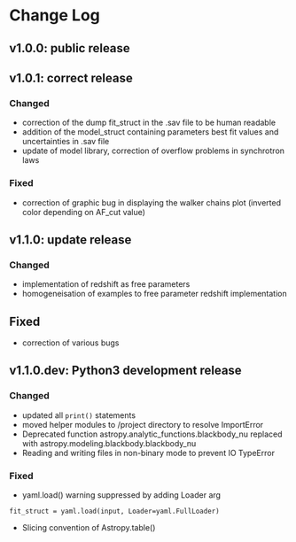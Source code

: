 # Change Log

## v1.0.0: public release

## v1.0.1: correct release
### Changed
- correction of the dump fit_struct in the .sav file to be human readable
- addition of the model_struct containing parameters best fit values and uncertainties in .sav file
- update of model library, correction of overflow problems in synchrotron laws

### Fixed
- correction of graphic bug in displaying the walker chains plot (inverted color depending on AF_cut value)

## v1.1.0: update release
### Changed 
- implementation of redshift as free parameters
- homogeneisation of examples to free parameter redshift implementation

## Fixed
- correction of various bugs

## v1.1.0.dev: Python3 development release
### Changed
- updated all ```print()``` statements
- moved helper modules to /project directory to resolve ImportError 
- Deprecated function astropy.analytic_functions.blackbody_nu replaced with
astropy.modeling.blackbody.blackbody_nu
- Reading and writing files in non-binary mode to prevent IO TypeError 
	
### Fixed
- yaml.load() warning suppressed by adding Loader arg

```fit_struct = yaml.load(input, Loader=yaml.FullLoader) ```
- Slicing convention of Astropy.table()